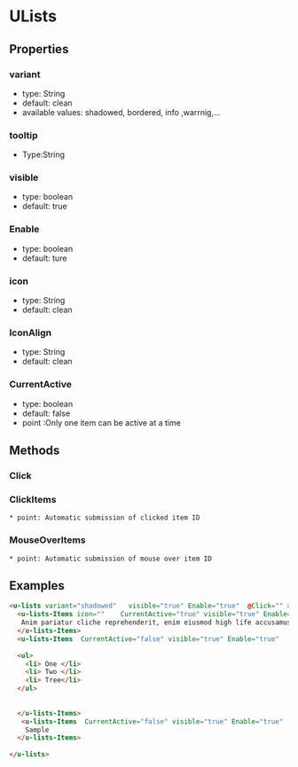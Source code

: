 # ULists

## Properties

### variant

* type: String
* default: clean
* available values: shadowed, bordered, info ,warrnig,...

### tooltip
* Type:String

### visible

* type: boolean
* default: true

### Enable

* type: boolean
* default: ture

### icon
* type: String
* default: clean

### IconAlign
* type: String
* default: clean

### CurrentActive

* type: boolean
* default: false
* point :Only one item can be active at a time

## Methods

### Click
### ClickItems
    * point: Automatic submission of clicked item ID
### MouseOverItems
    * point: Automatic submission of mouse over item ID



## Examples

```html
<u-lists variant="shadowed"   visible="true" Enable="true"  @Click="" >
  <u-lists-Items icon=""    CurrentActive="true" visible="true" Enable="true"   tooltip="" @ClickItems="" @MouseOverItems="" >
   Anim pariatur cliche reprehenderit, enim eiusmod high life accusamus terry richardson ad squid. 3 wolf moon officia aute, 
  </u-lists-Items>
  <u-lists-Items  CurrentActive="false" visible="true" Enable="true"   tooltip="" @ClickItems="" @MouseOverItems="" >
  
  <ul>
    <li> One </li>
    <li> Two </li>
    <li> Tree</li>
  </ul>
  
   
  </u-lists-Items>
   <u-lists-Items  CurrentActive="false" visible="true" Enable="true"    tooltip="" @ClickItems="" @MouseOverItems="" >
    Sample
  </u-lists-Items>
  
</u-lists>
```
